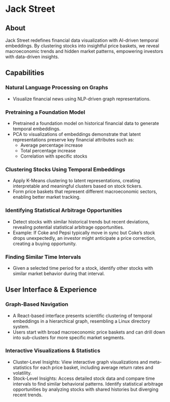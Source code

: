 # Jack Street
## About
Jack Street redefines financial data visualization with AI-driven temporal embeddings. By clustering stocks into insightful price baskets, we reveal macroeconomic trends and hidden market patterns, empowering investors with data-driven insights.

## Capabilities
### Natural Language Processing on Graphs
- Visualize financial news using NLP-driven graph representations.
### Pretraining a Foundation Model
- Pretrained a foundation model on historical financial data to generate temporal embeddings.
- PCA to visualizations of embeddings demonstrate that latent representations preserve key financial attributes such as:
    - Average percentage increase
    - Total percentage increase
    - Correlation with specific stocks
### Clustering Stocks Using Temporal Embeddings
- Apply K-Means clustering to latent representations, creating interpretable and meaningful clusters based on stock tickers.
- Form price baskets that represent different macroeconomic sectors, enabling better market tracking.
### Identifying Statistical Arbitrage Opportunities
- Detect stocks with similar historical trends but recent deviations, revealing potential statistical arbitrage opportunities.
- Example: If Coke and Pepsi typically move in sync but Coke’s stock drops unexpectedly, an investor might anticipate a price correction, creating a buying opportunity.
### Finding Similar Time Intervals
- Given a selected time period for a stock, identify other stocks with similar market behavior during that interval.

## User Interface & Experience
### Graph-Based Navigation
- A React-based interface presents scientific clustering of temporal embeddings in a hierarchical graph, resembling a Linux directory system.
- Users start with broad macroeconomic price baskets and can drill down into sub-clusters for more specific market segments.
### Interactive Visualizations & Statistics
- Cluster-Level Insights: View interactive graph visualizations and meta-statistics for each price basket, including average return rates and volatility.
- Stock-Level Insights: Access detailed stock data and compare time intervals to find similar behavioral patterns.
Identify statistical arbitrage opportunities by analyzing stocks with shared histories but diverging recent trends.

<!-- TODO: Dendrogram -->